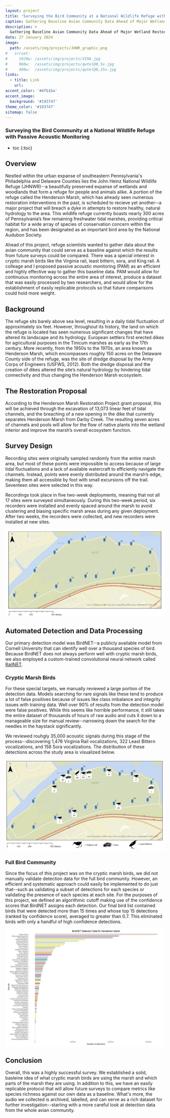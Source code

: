 ```yaml
---
layout: project
title: 'Surveying the Bird Community at a National Wildlife Refuge with Passive Acoustic Monitoring'
caption: Gathering Baseline Avian Community Data Ahead of Major Wetland Restoration at John Heinz National Wildlife Refuge.
description: >
  Gathering Baseline Avian Community Data Ahead of Major Wetland Restoration at John Heinz National Wildlife Refuge.
date: 27 January 2024
image: 
  path: /assets/img/projects/JHWR_graphic.png
#   srcset: 
#     1920w: /assets/img/projects/VIRA.jpg
#     960w:  /assets/img/projects/qwtel@0,5x.jpg
#     480w:  /assets/img/projects/qwtel@0,25x.jpg
links:
  - title: Link
    url: 
accent_color: '#4fb1ba'
accent_image: 
  background: '#193747'
theme_color: '#193747'
sitemap: false
---
```



### Surveying the Bird Community at a National Wildlife Refuge with Passive Acoustic Monitoring

* toc
{:toc}

## Overview
Nestled within the urban expanse of southeastern Pennsylvania's Philadelphia and Delaware Counties lies the John Heinz National Wildlife Refuge (JHNWR)--a beautifully preserved expanse of wetlands and woodlands that form a refuge for people and animals alike. A portion of the refuge called the Henderson Marsh, which has already seen numerous restoration interventions in the past, is scheduled to recieve yet another--a major project that will breach a dyke in attempts to restore healthy, natural hydrology to the area. This wildlife refuge currently boasts nearly 300 acres of Pennsylvania’s few remaining freshwater tidal marshes, providing critical habitat for a wide array of species of conservation concern within the region, and has been designated as an important bird area by the National Audubon Society.

Ahead of this project, refuge scientists wanted to gather data about the avian community that could serve as a baseline against which the results from
future surveys could be compared. There was a special interest in cryptic marsh birds like the Virginia rail, least bittern, sora, and King rail. A colleage and I proposed passive acoustic monitoring (PAM) as an efficient and highly effective way to gather this baseline data. PAM would allow for continuous monitoring across the entire area of interest, produce a dataset that was easily processed by two researchers, and would allow for the establishment of easily replicable protocols so that future comparisons could hold more weight. 

## Background
The refuge sits barely above sea level, resulting in a daily tidal fluctuation of approximately six feet. However, throughout its history, the land on which the refuge is located has seen numerous significant changes that have altered its landscape and its hydrology. European settlers first erected dikes for agricultural purposes in the Tinicum marshes as early as the 17th century. More recently, from the 1950s to the 1970s, an area known as Henderson Marsh, which encompasses roughly 150 acres on the Delaware County side of the refuge, was the site of dredge disposal by the Army Corps of Engineers (USFWS,  2012). Both the dredge disposal and the creation of dikes altered the site’s natural hydrology by hindering tidal connectivity and thus changing the Henderson Marsh ecosystem.

## The Restoration Proposal
According to the Henderson Marsh Restoration Project grant proposal, this will be achieved through the excavation of 13,073 linear feet of tidal channels, and the breaching of a new opening in the dike that currently separates Henderson Marsh from Darby Creek. The resulting seven acres of channels and pools will allow for the flow of native plants into the wetland interior and improve the marsh’s overall ecosystem function.

## Survey Design
Recording sites were originally sampled randomly from the entire marsh area, but most of these points were impossible to access because of large tidal fluctuations and a lack of available watercraft to efficiently navigate the channels. Instead, points were evenly distributed around the marsh’s edge, making them all accessible by foot with small excursions off the trail. Seventeen sites were selected in this way.

Recordings took place in five two-week deployments, meaning that not all 17 sites were surveyed simultaneously. During this two-week period, six recorders were installed and evenly spaced around the marsh to avoid clustering and biasing specific marsh areas during any given deployment. After two weeks, the recorders were collected, and new recorders were installed at new sites.

![Recording Locations](/assets/img/projects/recording_locs.jpg)

## Automated Detection and Data Processing
Our primary detection model was BirdNET--a publicly available model from Cornell University that can identify well over a thousand species of
bird. Because BirdNET does not always perform well with cryptic marsh birds, we also employed a custom-trained convolutional neural network called
[RailNET](/projects/RailNET).

### Cryptic Marsh Birds
For these special targets, we manually reviewed a large portion of the detection data. Models searching for rare signals like these tend to produce
a lot of false positives because of issues like class imbalance and integrity issues with training data. Well over 90% of results from the detection
model were false positives. While this seems like horrible performance, it still takes the entire dataset of thousands of hours of raw audio and cuts it
down to a manageable size for manual review--narrowing down the search for the needles in the haystack significantly. 

We reviewed rouhgly 35,000 acoustic signals during this stage of the process--discovering 1,476 Virginia Rail vocalizations, 322 Least Bittern vocalizations, and 158 Sora vocalizations. The distribution of these detections across the study area is visualized below.

![Cryptic Marsh Bird Detections](/assets/img/projects/CMB_map.jpg)

### Full Bird Community
Since the focus of this project was on the cryptic marsh birds, we did not manually validate detection data for the full bird community. However, an efficient and systematic approach could easily be implemented to do just that--such as validating a subset of detections for each species or validating
the presence of each species at each site. For the purposes of this project, we defined an algorithmic cutoff making use of 
the confidence scores that BirdNET assigns each detection. Our final bird list contained birds that were detected more than 15 times and whose top 15
detections (ranked by confidence score), averaged to greater than 0.7. This eliminated birds with only a handful of high confidence detections. 

![Full Avian Community Detections](/assets/img/projects/allbirds.jpg)

## Conclusion
Overall, this was a highly successful survey. We established a solid, basleine idea of what cryptic marsh birds are using the marsh and which parts of the marsh they are using. In addition to this, we have an easily replicable protocol that will allow future surveys to compare metrics like species richness against our own data as a baseline. What's more, the audio we collected is archived, labelled, and can serve as a rich dataset for further investigation--starting with a more careful look at detection data from the whole avian community.






